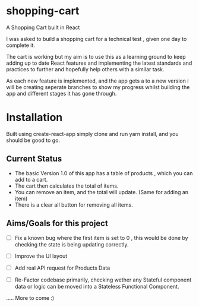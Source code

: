 # shopping-cart
A Shopping Cart built in React 

I was asked to build a shopping cart for a technical test , given one day to complete it.

The cart is working but my aim is to use this as a learning ground to keep adding up to date React features and implementing the latest standards and practices to further and hopefully help others with a similar task. 

As each new feature is implemented, and the app gets a to a new version i will be creating seperate branches to show my progress whilst building the app and different stages it has gone through.

# Installation
Built using create-react-app simply clone and run yarn install, and you should be good to go.

## Current Status
- The basic Version 1.0 of this app has a table of products , which you can add to a cart.
- The cart then calculates the total of items.
- You can remove an item, and the total will update. (Same for adding an item)
- There is a clear all button for removing all items.

## Aims/Goals for this project 

- [ ] Fix a known bug where the first item is set to 0 , this would be done by checking the state is being updating correctly.
- [ ] Improve the UI layout 
- [ ] Add real API request for Products Data
- [ ] Re-Factor codebase primarily, checking wether any Stateful component data or logic can be moved into a Stateless Functional Component.


..... More to come :)
